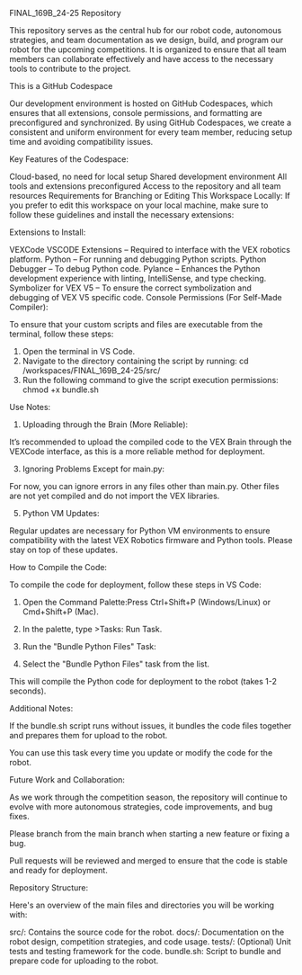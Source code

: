 FINAL_169B_24-25 Repository

This repository serves as the central hub for our robot code, autonomous strategies, and team documentation as we design, build, and program our robot for the upcoming competitions. It is organized to ensure that all team members can collaborate effectively and have access to the necessary tools to contribute to the project.

This is a GitHub Codespace

Our development environment is hosted on GitHub Codespaces, which ensures that all extensions, console permissions, and formatting are preconfigured and synchronized. By using GitHub Codespaces, we create a consistent and uniform environment for every team member, reducing setup time and avoiding compatibility issues.

Key Features of the Codespace:

Cloud-based, no need for local setup
Shared development environment
All tools and extensions preconfigured
Access to the repository and all team resources
Requirements for Branching or Editing This Workspace Locally:
If you prefer to edit this workspace on your local machine, make sure to follow these guidelines and install the necessary extensions:

Extensions to Install:

VEXCode VSCODE Extensions – Required to interface with the VEX robotics platform.
Python – For running and debugging Python scripts.
Python Debugger – To debug Python code.
Pylance – Enhances the Python development experience with linting, IntelliSense, and type checking.
Symbolizer for VEX V5 – To ensure the correct symbolization and debugging of VEX V5 specific code.
Console Permissions (For Self-Made Compiler):


To ensure that your custom scripts and files are executable from the terminal, follow these steps:

1. Open the terminal in VS Code.
2. Navigate to the directory containing the script by running: cd /workspaces/FINAL_169B_24-25/src/
3. Run the following command to give the script execution permissions: chmod +x bundle.sh

   
Use Notes:

1. Uploading through the Brain (More Reliable):

It’s recommended to upload the compiled code to the VEX Brain through the VEXCode interface, as this is a more reliable method for deployment.

3. Ignoring Problems Except for main.py:

For now, you can ignore errors in any files other than main.py. Other files are not yet compiled and do not import the VEX libraries.

5. Python VM Updates:

Regular updates are necessary for Python VM environments to ensure compatibility with the latest VEX Robotics firmware and Python tools. Please stay on top of these updates.


How to Compile the Code:

To compile the code for deployment, follow these steps in VS Code:

1. Open the Command Palette:Press Ctrl+Shift+P (Windows/Linux) or Cmd+Shift+P (Mac).

2. In the palette, type >Tasks: Run Task.

3. Run the "Bundle Python Files" Task:

4. Select the "Bundle Python Files" task from the list.

This will compile the Python code for deployment to the robot (takes 1-2 seconds).


Additional Notes:

If the bundle.sh script runs without issues, it bundles the code files together and prepares them for upload to the robot.

You can use this task every time you update or modify the code for the robot.


Future Work and Collaboration:

As we work through the competition season, the repository will continue to evolve with more autonomous strategies, code improvements, and bug fixes.

Please branch from the main branch when starting a new feature or fixing a bug.

Pull requests will be reviewed and merged to ensure that the code is stable and ready for deployment.


Repository Structure:

Here's an overview of the main files and directories you will be working with:

src/: Contains the source code for the robot.
docs/: Documentation on the robot design, competition strategies, and code usage.
tests/: (Optional) Unit tests and testing framework for the code.
bundle.sh: Script to bundle and prepare code for uploading to the robot.
